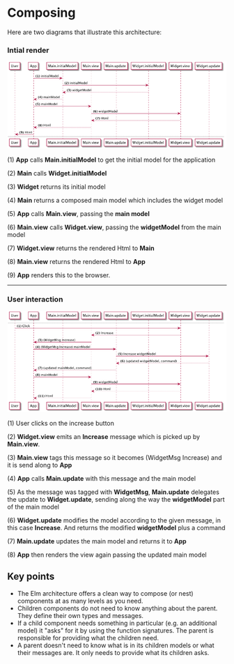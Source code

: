 # Composing

Here are two diagrams that illustrate this architecture:

### Intial render

![Flow](06-composing.png)

(1) __App__ calls __Main.initialModel__ to get the initial model for the application

(2) __Main__ calls __Widget.initialModel__

(3) __Widget__ returns its initial model

(4) __Main__ returns a composed main model which includes the widget model

(5) __App__ calls __Main.view__, passing the __main model__

(6) __Main.view__ calls __Widget.view__, passing the __widgetModel__ from the main model

(7) __Widget.view__ returns the rendered Html to __Main__

(8) __Main.view__ returns the rendered Html to __App__

(9) __App__ renders this to the browser.

---

### User interaction

![Flow](06-composing_001.png)

(1) User clicks on the increase button

(2) __Widget.view__ emits an __Increase__ message which is picked up by __Main.view__.

(3) __Main.view__ tags this message so it becomes (WidgetMsg Increase) and it is send along to __App__

(4) __App__ calls __Main.update__ with this message and the main model

(5) As the message was tagged with __WidgetMsg__, __Main.update__ delegates the update to __Widget.update__, sending along the way the __widgetModel__ part of the main model

(6) __Widget.update__ modifies the model according to the given message, in this case __Increase__. And returns the modified __widgetModel__ plus a command

(7) __Main.update__ updates the main model and returns it to __App__

(8) __App__ then renders the view again passing the updated main model

## Key points

- The Elm architecture offers a clean way to compose (or nest) components at as many levels as you need.
- Children components do not need to know anything about the parent. They define their own types and messages.
- If a child component needs something in particular (e.g. an additional model) it "asks" for it by using the function signatures. The parent is responsible for providing what the children need.
- A parent doesn't need to know what is in its children models or what their messages are.  It only needs to provide what its children asks.
